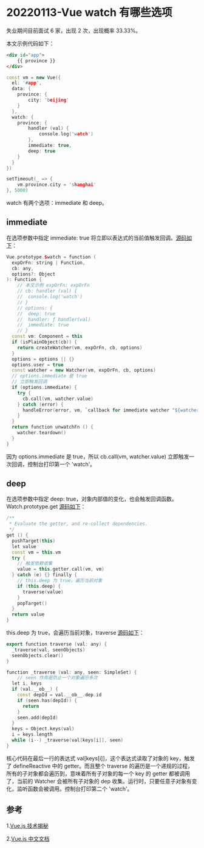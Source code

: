 # 20220113-Vue watch 有哪些选项

失业期间目前面试 6 家，出现 2 次，出现概率 33.33%。

本文示例代码如下：

```html
<div id="app">
	{{ province }}
</div>
```

```C++
const vm = new Vue({
  el: '#app',
  data: {
    province: {
    	city: 'beijing'
    }
  },
  watch: {
    province: {
    	handler (val) {
    		console.log('watch')
    	},
    	immediate: true,
    	deep: true
    } 
  }
})

setTimeout(_ => {
	vm.province.city = 'shanghai'
}, 5000)
```

watch 有两个选项：immediate 和 deep。


## immediate

在选项参数中指定 immediate: true 将立即以表达式的当前值触发回调。[源码如下](https://github.com/vuejs/vue/blob/v2.6.10/src/core/instance/state.js#L345)：

```C++
Vue.prototype.$watch = function (
  expOrFn: string | Function,
  cb: any,
  options?: Object
): Function {
	// 本文示例 expOrFn: expOrFn
	// cb: handler (val) {
	// 	console.log('watch')
	// }
	// options: {
	//	deep: true
	// 	handler: ƒ handler(val)
	// 	immediate: true
	// }
  const vm: Component = this
  if (isPlainObject(cb)) {
    return createWatcher(vm, expOrFn, cb, options)
  }
  options = options || {}
  options.user = true
  const watcher = new Watcher(vm, expOrFn, cb, options)
  // options.immediate 是 true
  // 立即触发回调
  if (options.immediate) {
    try {
      cb.call(vm, watcher.value)
    } catch (error) {
      handleError(error, vm, `callback for immediate watcher "${watcher.expression}"`)
    }
  }
  return function unwatchFn () {
    watcher.teardown()
  }
}
```

因为 options.immediate 是 true，所以 cb.call(vm, watcher.value) 立即触发一次回调，控制台打印第一个 'watch'。

## deep

在选项参数中指定 deep: true，对象内部值的变化，也会触发回调函数。Watch.prototype.get [源码如下](https://github.com/vuejs/vue/blob/v2.6.10/src/core/observer/watcher.js#L101)：

```C++
/**
 * Evaluate the getter, and re-collect dependencies.
 */
get () {
  pushTarget(this)
  let value
  const vm = this.vm
  try {
  	// 触发依赖收集
    value = this.getter.call(vm, vm)
  } catch (e) {} finally {
    // this.deep 为 true，遍历当前对象
    if (this.deep) {
      traverse(value)
    }
    popTarget()
  }
  return value
}
```

this.deep 为 true，会遍历当前对象，traverse [源码如下](https://github.com/vuejs/vue/blob/v2.6.10/src/core/observer/traverse.js#L14)：

```C++
export function traverse (val: any) {
  _traverse(val, seenObjects)
  seenObjects.clear()
}

function _traverse (val: any, seen: SimpleSet) {
	// seen 作用是防止一个对象遍历多次
  let i, keys
  if (val.__ob__) {
    const depId = val.__ob__.dep.id
    if (seen.has(depId)) {
      return
    }
    seen.add(depId)
  }
  keys = Object.keys(val)
  i = keys.length
  while (i--) _traverse(val[keys[i]], seen)
}
```

核心代码在最后一行的表达式 val[keys[i]]，这个表达式读取了对象的 key，触发了 defineReactive 中的 getter。而且整个 traverse 的遍历是一个递规的过程，所有的子对象都会遍历到，意味着所有子对象的每一个 key 的 getter 都被调用了，当前的 Watcher 会被所有子对象的 dep 收集。运行时，只要任意子对象有变化，监听函数会被调用。控制台打印第二个 'watch'。


## 参考

1.[Vue.js 技术揭秘](https://ustbhuangyi.github.io/vue-analysis/)

2.[Vue.js 中文文档](https://cn.vuejs.org/v2/api/#vm-watch)





